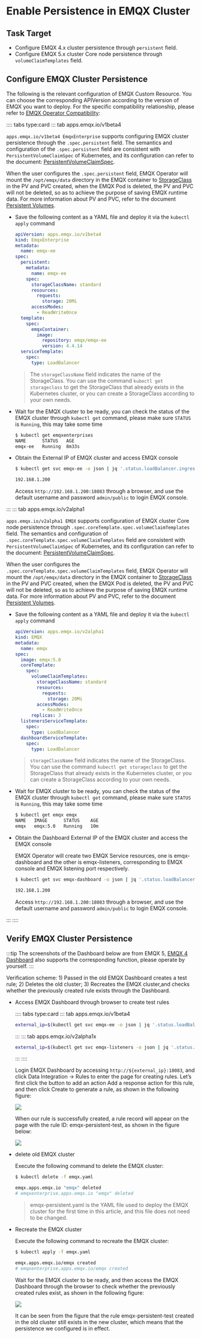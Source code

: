 # Enable Persistence in EMQX Cluster

## Task Target

- Configure EMQX 4.x cluster persistence through `persistent` field.
- Configure EMQX 5.x cluster Core node persistence through `volumeClaimTemplates` field.

## Configure EMQX Cluster Persistence

The following is the relevant configuration of EMQX Custom Resource. You can choose the corresponding APIVersion according to the version of EMQX you want to deploy. For the specific compatibility relationship, please refer to [EMQX Operator Compatibility](../README.md):

:::: tabs type:card
::: tab apps.emqx.io/v1beta4

`apps.emqx.io/v1beta4 EmqxEnterprise` supports configuring EMQX cluster persistence through the `.spec.persistent` field. The semantics and configuration of the `.spec.persistent` field are consistent with `PersistentVolumeClaimSpec` of Kubernetes, and its configuration can refer to the document: [PersistentVolumeClaimSpec](https://kubernetes.io/docs/reference/generated/kubernetes-api/v1.25/#persistentvolumeclaimspec-v1-core).

When the user configures the `.spec.persistent` field, EMQX Operator will mount the `/opt/emqx/data` directory in the EMQX container to [StorageClass](https://kubernetes.io/docs/concepts/storage/storage-classes/) in the PV and PVC created, when the EMQX Pod is deleted, the PV and PVC will not be deleted, so as to achieve the purpose of saving EMQX runtime data. For more information about PV and PVC, refer to the document [Persistent Volumes](https://kubernetes.io/docs/concepts/storage/persistent-volumes/).

+ Save the following content as a YAML file and deploy it via the `kubectl apply` command

  ```yaml
  apiVersion: apps.emqx.io/v1beta4
  kind: EmqxEnterprise
  metadata:
    name: emqx-ee
  spec:
    persistent:
      metadata:
        name: emqx-ee
      spec:
        storageClassName: standard
        resources:
          requests:
            storage: 20Mi
        accessModes:
          - ReadWriteOnce
    template:
      spec:
        emqxContainer:
          image:
            repository: emqx/emqx-ee
            version: 4.4.14
    serviceTemplate:
      spec:
        type: LoadBalancer
  ```

  > The `storageClassName` field indicates the name of the StorageClass. You can use the command `kubectl get storageclass` to get the StorageClass that already exists in the Kubernetes cluster, or you can create a StorageClass according to your own needs.

+ Wait for the EMQX cluster to be ready, you can check the status of the EMQX cluster through `kubectl get` command, please make sure `STATUS` is `Running`, this may take some time

  ```bash
  $ kubectl get emqxenterprises
  NAME      STATUS   AGE
  emqx-ee   Running  8m33s
  ```

+ Obtain the External IP of EMQX cluster and access EMQX console

  ```bash
  $ kubectl get svc emqx-ee -o json | jq '.status.loadBalancer.ingress[0].ip'

  192.168.1.200
  ```
  Access `http://192.168.1.200:18083` through a browser, and use the default username and password `admin/public` to login EMQX console.

:::
::: tab apps.emqx.io/v2alpha1

`apps.emqx.io/v2alpha1 EMQX` supports configuration of EMQX cluster Core node persistence through `.spec.coreTemplate.spec.volumeClaimTemplates` field. The semantics and configuration of `.spec.coreTemplate.spec.volumeClaimTemplates` field are consistent with `PersistentVolumeClaimSpec` of Kubernetes, and its configuration can refer to the document: [PersistentVolumeClaimSpec](https://kubernetes.io/docs/reference/generated/kubernetes-api/v1.25/#persistentvolumeclaimspec-v1-core).

When the user configures the `.spec.coreTemplate.spec.volumeClaimTemplates` field, EMQX Operator will mount the `/opt/emqx/data` directory in the EMQX container to [StorageClass](https://kubernetes.io/docs/concepts/storage/storage-classes/) in the PV and PVC created, when the EMQX Pod is deleted, the PV and PVC will not be deleted, so as to achieve the purpose of saving EMQX runtime data. For more information about PV and PVC, refer to the document [Persistent Volumes](https://kubernetes.io/docs/concepts/storage/persistent-volumes/).

+ Save the following content as a YAML file and deploy it via the `kubectl apply` command

  ```yaml
  apiVersion: apps.emqx.io/v2alpha1
  kind: EMQX
  metadata:
    name: emqx
  spec:
    image: emqx:5.0
    coreTemplate:
      spec:
        volumeClaimTemplates:
          storageClassName: standard
          resources:
            requests:
              storage: 20Mi
          accessModes:
            - ReadWriteOnce
        replicas: 3
    listenersServiceTemplate:
      spec:
        type: LoadBalancer
    dashboardServiceTemplate:
      spec:
        type: LoadBalancer
  ```

  > `storageClassName` field indicates the name of the StorageClass. You can use the command `kubectl get storageclass` to get the StorageClass that already exists in the Kubernetes cluster, or you can create a StorageClass according to your own needs.

+ Wait for EMQX cluster to be ready, you can check the status of the EMQX cluster through `kubectl get` command, please make sure `STATUS` is `Running`, this may take some time

  ```bash
  $ kubectl get emqx emqx
  NAME   IMAGE      STATUS    AGE
  emqx   emqx:5.0   Running   10m
  ```

+ Obtain the Dashboard External IP of the EMQX cluster and access the EMQX console

  EMQX Operator will create two EMQX Service resources, one is emqx-dashboard and the other is emqx-listeners, corresponding to EMQX console and EMQX listening port respectively.

  ```bash
  $ kubectl get svc emqx-dashboard -o json | jq '.status.loadBalancer.ingress[0].ip'

  192.168.1.200
  ```

  Access `http://192.168.1.200:18083` through a browser, and use the default username and password `admin/public` to login EMQX console.

:::
::::

## Verify EMQX Cluster Persistence

:::tip
The screenshots of the Dashboard below are from EMQX 5, [EMQX 4 Dashboard](https://docs.emqx.com/en/enterprise/v4.4/getting-started/dashboard-ee.html#dashboard) also supports the corresponding function, please operate by yourself.
:::

Verification scheme: 1) Passed in the old EMQX Dashboard creates a test rule; 2) Deletes the old cluster; 3) Recreates the EMQX cluster,and checks whether the previously created rule exists through the Dashboard.

+ Access EMQX Dashboard through browser to create test rules

  :::: tabs type:card
  ::: tab apps.emqx.io/v1beta4

  ```bash
  external_ip=$(kubectl get svc emqx-ee -o json | jq '.status.loadBalancer.ingress[0].ip')
  ```
  :::
  ::: tab apps.emqx.io/v2alpha1x

  ```bash
  external_ip=$(kubectl get svc emqx-listeners -o json | jq '.status.loadBalancer.ingress[0].ip')
  ```
  :::
  ::::

  Login EMQX Dashboard by accessing `http://${external_ip}:18083`, and click Data Integration → Rules to enter the page for creating rules. Let’s first click the button to add an action Add a response action for this rule, and then click Create to generate a rule, as shown in the following figure:

  ![](./assets/configure-emqx-persistent/emqx-core-action.png)

  When our rule is successfully created, a rule record will appear on the page with the rule ID: emqx-persistent-test, as shown in the figure below:

  ![](./assets/configure-emqx-persistent/emqx-core-rule-old.png)

+ delete old EMQX cluster

  Execute the following command to delete the EMQX cluster:

  ```bash
  $ kubectl delete -f emqx.yaml

  emqx.apps.emqx.io "emqx" deleted
  # emqxenterprise.apps.emqx.io "emqx" deleted
  ```

  > emqx-persistent.yaml is the YAML file used to deploy the EMQX cluster for the first time in this article, and this file does not need to be changed.

+ Recreate the EMQX cluster

  Execute the following command to recreate the EMQX cluster:

  ```bash
  $ kubectl apply -f emqx.yaml

  emqx.apps.emqx.io/emqx created
  # emqxenterprise.apps.emqx.io/emqx created
  ```

  Wait for the EMQX cluster to be ready, and then access the EMQX Dashboard through the browser to check whether the previously created rules exist, as shown in the following figure:

  ![](./assets/configure-emqx-persistent/emqx-core-rule-new.png)

  It can be seen from the figure that the rule emqx-persistent-test created in the old cluster still exists in the new cluster, which means that the persistence we configured is in effect.
